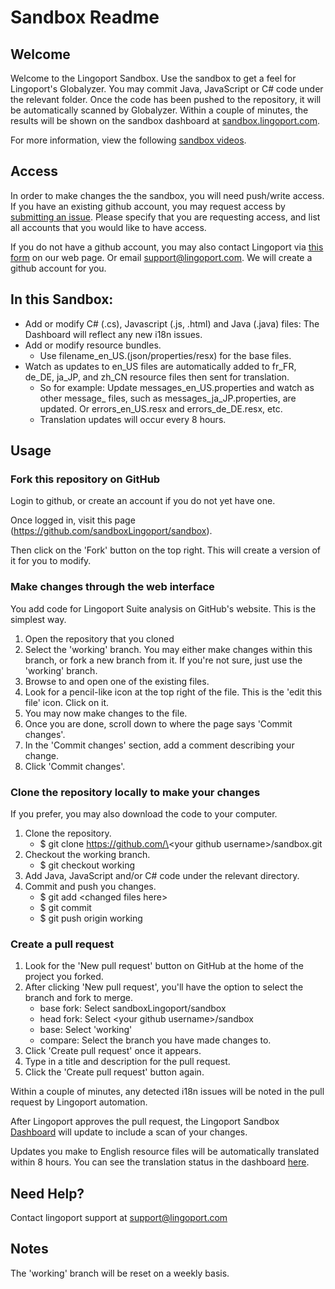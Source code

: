 # Sandbox Readme

## Welcome
Welcome to the Lingoport Sandbox. Use the sandbox to get a feel for Lingoport's
Globalyzer. You may commit Java, JavaScript or C# code under the relevant
folder. Once the code has been pushed to the repository, it will be
automatically scanned by Globalyzer. Within a couple of minutes, the results
will be shown on the sandbox dashboard at [sandbox.lingoport.com](http://sandbox.lingoport.com/dashboard?id=Lingoport.Sandbox%3Ascan&did=1).

For more information, view the following [sandbox videos](http://lingoport.com/pd/lingoport-suite-sandbox/#sandbox_videos).

## Access
In order to make changes the the sandbox, you will need push/write access. If you have an existing github account, you may request access by [submitting an issue](https://github.com/sandboxLingoport/sandbox/issues). Please specify that you are requesting access, and list all accounts that you would like to have access.

If you do not have a github account, you may also contact Lingoport via
[this form](http://lingoport.com/pd/lingoport-suite-sandbox/#demo_form)
on our web page. Or email [support@lingoport.com](mailto:support@lingoport.com).
We will create a github account for you.

## In this Sandbox:

+ Add or modify C# (.cs), Javascript (.js, .html) and Java (.java) files: The Dashboard will reflect any new i18n issues.
+ Add or modify resource bundles.
  + Use filename\_en\_US.(json/properties/resx) for the base files.
+ Watch as updates to en\_US files are automatically added to fr\_FR, de\_DE, ja\_JP, and zh\_CN resource files then sent for translation.
  + So for example: Update messages\_en\_US.properties and watch as other message\_ files, such as messages\_ja\_JP.properties, are updated. Or errors\_en\_US.resx and errors\_de\_DE.resx, etc.
  + Translation updates will occur every 8 hours.

## Usage

### Fork this repository on GitHub

Login to github, or create an account if you do not yet have one.

Once logged in, visit this page (https://github.com/sandboxLingoport/sandbox).

Then click on the 'Fork' button on the top right. This will create a version of it for you to modify.


### Make changes through the web interface
You add code for Lingoport Suite analysis on GitHub's website. This is the simplest way.

1. Open the repository that you cloned
2. Select the 'working' branch. You may either make changes within this branch, or fork a new branch from it. If you're not sure, just use the 'working' branch.
3. Browse to and open one of the existing files.
4. Look for a pencil-like icon at the top right of the file. This is the 'edit this file' icon. Click on it.
5. You may now make changes to the file.
6. Once you are done, scroll down to where the page says 'Commit changes'.
7. In the 'Commit changes' section, add a comment describing your change.
8. Click 'Commit changes'.


### Clone the repository locally to make your changes
If you prefer, you may also download the code to your computer.

1. Clone the repository.
   * $ git clone https://github.com/\<your github username\>/sandbox.git
2. Checkout the working branch.
   * $ git checkout working
3. Add Java, JavaScript and/or C# code under the relevant directory.
4. Commit and push you changes.
   * $ git add &lt;changed files here&gt;
   * $ git commit
   * $ git push origin working

### Create a pull request

1. Look for the 'New pull request' button on GitHub at the home of the project you forked.
2. After clicking 'New pull request', you'll have the option to select the branch and fork to merge.
    * base fork: Select sandboxLingoport/sandbox
    * head fork: Select \<your github username\>/sandbox
    * base: Select 'working'
    * compare: Select the branch you have made changes to.
3. Click 'Create pull request' once it appears.
4. Type in a title and description for the pull request.
5. Click the 'Create pull request' button again.

Within a couple of minutes, any detected i18n issues will be noted in the pull request by Lingoport automation.

After Lingoport approves the pull request, the Lingoport Sandbox
[Dashboard](http://sandbox.lingoport.com/dashboard?id=Lingoport.Sandbox%3Ascan&did=1) will update to include a scan of your changes.

Updates you make to English resource files will be automatically translated within 8 hours. You can see the translation status in the dashboard [here](http://sandbox.lingoport.com/dashboard?id=Lingoport.Sandbox%3Ascan&did=6).

## Need Help?

Contact lingoport support at [support@lingoport.com](mailto:support@lingoport.com)

## Notes

The 'working' branch will be reset on a weekly basis.
